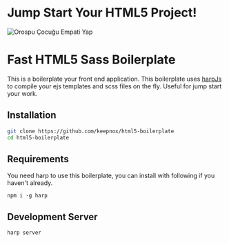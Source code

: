 # Jump Start Your HTML5 Project!

![Orospu Çocuğu Empati Yap](http://cdn.makeagif.com/media/4-07-2016/ZzNsc6.gif)


# Fast HTML5 Sass Boilerplate

This is a boilerplate your front end application. This boilerplate uses [harpJs](http://harpjs.com/) to compile your ejs templates and scss files on the fly. Useful for jump start your work.

## Installation
```bash
git clone https://github.com/keepnox/html5-boilerplate
cd html5-boilerplate
```

## Requirements
You need harp to use this boilerplate, you can install with following if you haven't already.
```
npm i -g harp
```

## Development Server
```bash
harp server
```
